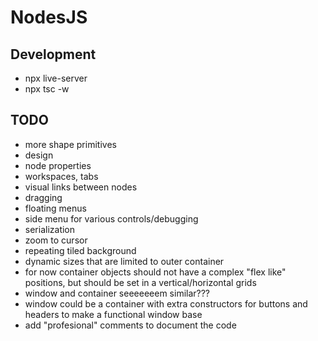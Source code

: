 # NodesJS

## Development

- npx live-server
- npx tsc -w

## TODO

- more shape primitives
- design
- node properties
- workspaces, tabs
- visual links between nodes
- dragging
- floating menus
- side menu for various controls/debugging
- serialization
- zoom to cursor
- repeating tiled background
- dynamic sizes that are limited to outer container
- for now container objects should not have a complex "flex like" positions, but should be set in a vertical/horizontal grids
- window and container seeeeeeem similar???
- window could be a container with extra constructors for buttons and headers to make a functional window base
- add "profesional" comments to document the code
